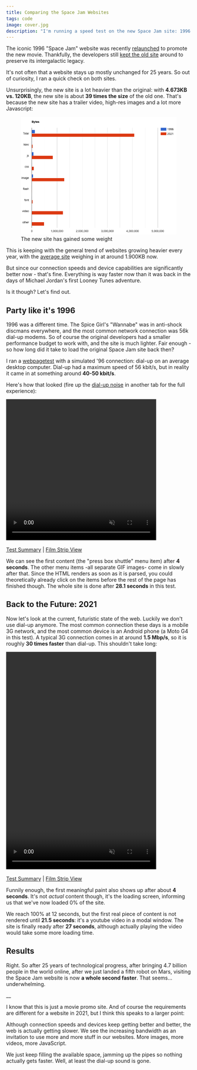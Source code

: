 ```yaml
---
title: Comparing the Space Jam Websites
tags: code
image: cover.jpg
description: "I'm running a speed test on the new Space Jam site: 1996 dial-up VS. 2021 mobile connection. Who will win?"
---
```


<p class="lead">The iconic 1996 "Space Jam" website was recently <a href="https://www.spacejam.com">relaunched</a> to promote the new movie. Thankfully, the developers still <a href="https://www.spacejam.com/1996/">kept the old site</a> around to preserve its intergalactic legacy.</p>

It's not often that a website stays up mostly unchanged for 25 years. So out of curiosity, I ran a quick check on both sites.

Unsurprisingly, the new site is a lot heavier than the original: with __4.673KB vs. 120KB__, the new site is about __39 times the size__ of the old one. That's because the new site has a trailer video, high-res images and a lot more Javascript:

<figure class="extend">
    <img src="sizes.png" alt="byte size comparison of the 1996 and 2021 space jam websites" />
    <figcaption>The new site has gained some weight</figcaption>
</figure>

This is keeping with the general trend of websites growing heavier every year, with the [average site](https://httparchive.org/reports/page-weight) weighing in at around 1.900KB now. 

But since our connection speeds and device capabilities are significantly better now - that's fine. Everything is way faster now than it was back in the days of Michael Jordan's first Looney Tunes adventure.

Is it though? Let's find out.

## Party like it's 1996

1996 was a different time. The Spice Girl's "Wannabe" was in anti-shock discmans everywhere, and the most common network connection was 56k dial-up modems. So of course the original developers had a smaller performance budget to work with, and the site is much lighter. Fair enough - so how long did it take to load the original Space Jam site back then?

I ran a [webpagetest](https://webpagetest.org/result/210404_BiDcBV_b347ef65fef0d8e8615d0196f93d631a/) with a simulated '96 connection: dial-up on an average desktop computer. Dial-up had a maximum speed of 56 kbit/s, but in reality it came in at something around __40-50 kbit/s__. 

Here's how that looked (fire up the [dial-up noise](https://www.youtube.com/watch?v=iHW1ho8L7V8) in another tab for the full experience):

<video width="408" height="384" controls muted>
    <source src="1996.mp4" type="video/mp4">
</video>

<p class="u-align-center">
    <a href="https://webpagetest.org/result/210404_BiDcBV_b347ef65fef0d8e8615d0196f93d631a/">Test Summary</a> | 
    <a href="https://webpagetest.org/video/compare.php?tests=210404_BiDcBV_b347ef65fef0d8e8615d0196f93d631a-r%3A1-c%3A0&highlightLCP=1&thumbSize=200&ival=500&end=visual">Film Strip View</a>
</p>

We can see the first content (the "press box shuttle" menu item) after __4 seconds__. The other menu items -all separate GIF images- come in slowly after that. Since the HTML renders as soon as it is parsed, you could theoretically already click on the items before the rest of the page has finished though. The whole site is done after __28.1 seconds__ in this test.

## Back to the Future: 2021

Now let's look at the current, futuristic state of the web. Luckily we don't use dial-up anymore. The most common connection these days is a mobile 3G network, and the most common device is an Android phone (a Moto G4 in this test). A typical 3G connection comes in at around __1.5 Mbp/s__, so it is roughly __30 times faster__ than dial-up. This shouldn't take long:

<video width="408" height="592" controls muted>
    <source src="2021.mp4" type="video/mp4">
</video>

<p class="u-align-center">
    <a href="https://webpagetest.org/result/210404_BiDc1N_ab2991b56a23742f37e661115c39b551/">Test Summary</a> | 
    <a href="https://webpagetest.org/video/compare.php?tests=210404_BiDc1N_ab2991b56a23742f37e661115c39b551-r:1-c:0">Film Strip View</a>
</p>

Funnily enough, the first meaningful paint also shows up after about __4 seconds__. It's not *actual* content though, it's the loading screen, informing us that we've now loaded 0% of the site. 

We reach 100% at 12 seconds, but the first real piece of content is not rendered until __21.5 seconds__: it's a youtube video in a modal window. The site is finally ready after __27 seconds__, although actually playing the video would take some more loading time.

## Results

Right. So after 25 years of technological progress, after bringing 4.7 billion people in the world online, after we just landed a fifth robot on Mars, visiting the Space Jam website is now __a whole second faster__. That seems... underwhelming.

__

I know that this is just a movie promo site. And of course the requirements are different for a website in 2021, but I think this speaks to a larger point:

Although connection speeds and devices keep getting better and better, the web is actually getting slower. We see the increasing bandwidth as an invitation to use more and more stuff in our websites. More images, more videos, more JavaScript. 

We just keep filling the available space, jamming up the pipes so nothing actually gets faster. Well, at least the dial-up sound is gone.
